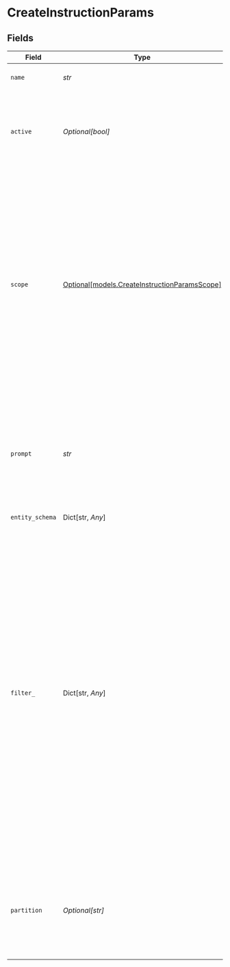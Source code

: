# CreateInstructionParams


## Fields

| Field                                                                                                                                                                                                                                                                                                                                                                                                                                                                                                                                                                                                                                                                                                       | Type                                                                                                                                                                                                                                                                                                                                                                                                                                                                                                                                                                                                                                                                                                        | Required                                                                                                                                                                                                                                                                                                                                                                                                                                                                                                                                                                                                                                                                                                    | Description                                                                                                                                                                                                                                                                                                                                                                                                                                                                                                                                                                                                                                                                                                 | Example                                                                                                                                                                                                                                                                                                                                                                                                                                                                                                                                                                                                                                                                                                     |
| ----------------------------------------------------------------------------------------------------------------------------------------------------------------------------------------------------------------------------------------------------------------------------------------------------------------------------------------------------------------------------------------------------------------------------------------------------------------------------------------------------------------------------------------------------------------------------------------------------------------------------------------------------------------------------------------------------------- | ----------------------------------------------------------------------------------------------------------------------------------------------------------------------------------------------------------------------------------------------------------------------------------------------------------------------------------------------------------------------------------------------------------------------------------------------------------------------------------------------------------------------------------------------------------------------------------------------------------------------------------------------------------------------------------------------------------- | ----------------------------------------------------------------------------------------------------------------------------------------------------------------------------------------------------------------------------------------------------------------------------------------------------------------------------------------------------------------------------------------------------------------------------------------------------------------------------------------------------------------------------------------------------------------------------------------------------------------------------------------------------------------------------------------------------------- | ----------------------------------------------------------------------------------------------------------------------------------------------------------------------------------------------------------------------------------------------------------------------------------------------------------------------------------------------------------------------------------------------------------------------------------------------------------------------------------------------------------------------------------------------------------------------------------------------------------------------------------------------------------------------------------------------------------- | ----------------------------------------------------------------------------------------------------------------------------------------------------------------------------------------------------------------------------------------------------------------------------------------------------------------------------------------------------------------------------------------------------------------------------------------------------------------------------------------------------------------------------------------------------------------------------------------------------------------------------------------------------------------------------------------------------------- |
| `name`                                                                                                                                                                                                                                                                                                                                                                                                                                                                                                                                                                                                                                                                                                      | *str*                                                                                                                                                                                                                                                                                                                                                                                                                                                                                                                                                                                                                                                                                                       | :heavy_check_mark:                                                                                                                                                                                                                                                                                                                                                                                                                                                                                                                                                                                                                                                                                          | The name of the instruction. Must be unique.                                                                                                                                                                                                                                                                                                                                                                                                                                                                                                                                                                                                                                                                | Find all pizzas                                                                                                                                                                                                                                                                                                                                                                                                                                                                                                                                                                                                                                                                                             |
| `active`                                                                                                                                                                                                                                                                                                                                                                                                                                                                                                                                                                                                                                                                                                    | *Optional[bool]*                                                                                                                                                                                                                                                                                                                                                                                                                                                                                                                                                                                                                                                                                            | :heavy_minus_sign:                                                                                                                                                                                                                                                                                                                                                                                                                                                                                                                                                                                                                                                                                          | Whether the instruction is active. Active instructions are applied to documents when they're created or when their file is updated.                                                                                                                                                                                                                                                                                                                                                                                                                                                                                                                                                                         | true                                                                                                                                                                                                                                                                                                                                                                                                                                                                                                                                                                                                                                                                                                        |
| `scope`                                                                                                                                                                                                                                                                                                                                                                                                                                                                                                                                                                                                                                                                                                     | [Optional[models.CreateInstructionParamsScope]](../models/createinstructionparamsscope.md)                                                                                                                                                                                                                                                                                                                                                                                                                                                                                                                                                                                                                  | :heavy_minus_sign:                                                                                                                                                                                                                                                                                                                                                                                                                                                                                                                                                                                                                                                                                          | The scope of the instruction. Determines whether the instruction is applied to the entire document or to each chunk of the document. Options are `'document'` or `'chunk'`. Generally `'document'` should be used when analyzing the full document is desired, such as when generating a summary or determining sentiment, and `'chunk'` should be used when a fine grained search over a document is desired.                                                                                                                                                                                                                                                                                              | document                                                                                                                                                                                                                                                                                                                                                                                                                                                                                                                                                                                                                                                                                                    |
| `prompt`                                                                                                                                                                                                                                                                                                                                                                                                                                                                                                                                                                                                                                                                                                    | *str*                                                                                                                                                                                                                                                                                                                                                                                                                                                                                                                                                                                                                                                                                                       | :heavy_check_mark:                                                                                                                                                                                                                                                                                                                                                                                                                                                                                                                                                                                                                                                                                          | A natural language instruction which will be applied to documents as they are created and updated. The results of the `instruction_prompt` will be stored as an `entity` in the schema defined by the `entity_schema` parameter.                                                                                                                                                                                                                                                                                                                                                                                                                                                                            | Find all pizzas described in the text.                                                                                                                                                                                                                                                                                                                                                                                                                                                                                                                                                                                                                                                                      |
| `entity_schema`                                                                                                                                                                                                                                                                                                                                                                                                                                                                                                                                                                                                                                                                                             | Dict[str, *Any*]                                                                                                                                                                                                                                                                                                                                                                                                                                                                                                                                                                                                                                                                                            | :heavy_check_mark:                                                                                                                                                                                                                                                                                                                                                                                                                                                                                                                                                                                                                                                                                          | N/A                                                                                                                                                                                                                                                                                                                                                                                                                                                                                                                                                                                                                                                                                                         |                                                                                                                                                                                                                                                                                                                                                                                                                                                                                                                                                                                                                                                                                                             |
| `filter_`                                                                                                                                                                                                                                                                                                                                                                                                                                                                                                                                                                                                                                                                                                   | Dict[str, *Any*]                                                                                                                                                                                                                                                                                                                                                                                                                                                                                                                                                                                                                                                                                            | :heavy_minus_sign:                                                                                                                                                                                                                                                                                                                                                                                                                                                                                                                                                                                                                                                                                          | An optional metadata filter that is matched against document metadata during update and creation. The instruction will only be applied to documents with metadata matching the filter.  The following filter operators are supported: $eq - Equal to (number, string, boolean), $ne - Not equal to (number, string, boolean), $gt - Greater than (number), $gte - Greater than or equal to (number), $lt - Less than (number), $lte - Less than or equal to (number), $in - In array (string or number), $nin - Not in array (string or number). The operators can be combined with AND and OR. Read [Metadata & Filters guide](https://docs.ragie.ai/docs/metadata-filters) for more details and examples. | {<br/>"toppings": {<br/>"$in": [<br/>"pizza",<br/>"mushrooms"<br/>]<br/>}<br/>}                                                                                                                                                                                                                                                                                                                                                                                                                                                                                                                                                                                                                             |
| `partition`                                                                                                                                                                                                                                                                                                                                                                                                                                                                                                                                                                                                                                                                                                 | *Optional[str]*                                                                                                                                                                                                                                                                                                                                                                                                                                                                                                                                                                                                                                                                                             | :heavy_minus_sign:                                                                                                                                                                                                                                                                                                                                                                                                                                                                                                                                                                                                                                                                                          | An optional partition identifier. Instructions can be scoped to a partition. An instruction that defines a partition will only be executed for documents in that partition.                                                                                                                                                                                                                                                                                                                                                                                                                                                                                                                                 | <nil>                                                                                                                                                                                                                                                                                                                                                                                                                                                                                                                                                                                                                                                                                                       |